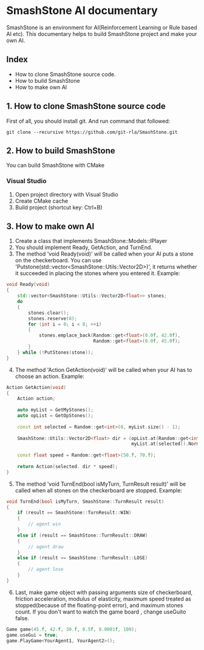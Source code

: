 # SmashStone AI documentary
SmashStone is an environment for AI(Reinforcement Learning or Rule based AI etc). This documentary helps to build SmashStone project and make your own AI.
  
## Index
* How to clone SmashStone source code.
* How to build SmashStone
* How to make own AI

## 1. How to clone SmashStone source code
First of all, you should install git. And run command that followed:
```
git clone --recursive https://github.com/git-rla/SmashStone.git
```

## 2. How to build SmashStone
You can build SmashStone with CMake

### Visual Studio
1. Open project directory with Visual Studio
2. Create CMake cache
3. Build project (shortcut key: Ctrl+B)

## 3. How to make own AI
1. Create a class that implements SmashStone::Models::IPlayer
2. You should implement Ready, GetAction, and TurnEnd.
3. The method 'void Ready(void)' will be called when your AI puts a stone on the checkerboard. You can use 'Putstone(std::vector<SmashStone::Utils::Vector2D<float>>)', it returns whether it succeeded in placing the stones where you entered it. Example:
```cpp
void Ready(void)
{
    std::vector<SmashStone::Utils::Vector2D<float>> stones;
    do
    {
        stones.clear();
        stones.reserve(8);
        for (int i = 0; i < 8; ++i)
        {
            stones.emplace_back(Random::get<float>(0.0f, 42.0f),
                                Random::get<float>(0.0f, 45.0f);
        }
    } while (!PutStones(stone));
}
```
4. The method 'Action GetAction(void)' will be called when your AI has to choose an action. Example:
```cpp
Action GetAction(void)
{
    Action action;
    
    auto myList = GetMyStones();
    auto opList = GetOpStones();
    
    const int selected = Random::get<int>(0, myList.size() - 1);
    
    SmashStone::Utils::Vector2D<float> dir = (opList.at(Random::get<int>(0, opList.size() - 1)) - 
                                              myList.at(selected)).Normalized();
                                              
    const float speed = Random::get<float>(50.f, 70.f);
    
    return Action(selected. dir * speed);
}
```
5. The method 'void TurnEnd(bool isMyTurn, TurnResult result)' will be called when all stones on the checkerboard are stopped. Example:
```cpp
void TurnEnd(bool isMyTurn, SmashStone::TurnResult result)
{
    if (result == SmashStone::TurnResult::WIN)
    {
        // agent win
    }
    else if (result == SmashStone::TurnResult::DRAW)
    {
        // agent draw
    }
    else if (result == SmashStone::TurnResult::LOSE)
    {
        // agent lose
    }
}
```
6. Last, make game object with passing arguments size of checkerboard, friction acceleration, modulus of elasticity, maximum speed treated as stopped(because of the floating-point error), and maximum stones count. If you don't want to watch the game board , change useGuito false.
```cpp
Game game(45.f, 42.f, 30.f, 0.5f, 0.0001f, 100);
game.useGui = true;
game.PlayGame<YourAgent1, YourAgent2>();
```
